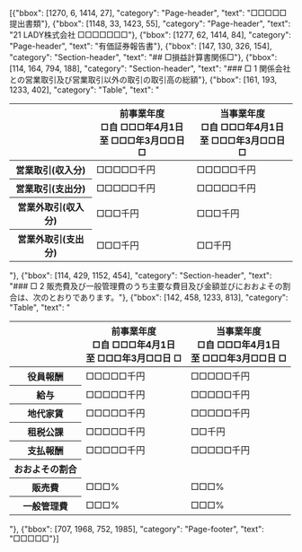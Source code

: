 [{"bbox": [1270, 6, 1414, 27], "category": "Page-header", "text": "□□□□□提出書類"}, {"bbox": [1148, 33, 1423, 55], "category": "Page-header", "text": "21 LADY株式会社 □□□□□□□"}, {"bbox": [1277, 62, 1414, 84], "category": "Page-header", "text": "有価証券報告書"}, {"bbox": [147, 130, 326, 154], "category": "Section-header", "text": "## □損益計算書関係□"}, {"bbox": [114, 164, 794, 188], "category": "Section-header", "text": "### □ 1 関係会社との営業取引及び営業取引以外の取引の取引高の総額"}, {"bbox": [161, 193, 1233, 402], "category": "Table", "text": "<table><thead><tr><th></th><th>前事業年度<br>□自 □□□年4月1日<br>至 □□□年3月□□日 □</th><th>当事業年度<br>□自 □□□年4月1日<br>至 □□□年3月□□日 □</th></tr></thead><tbody><tr><th>営業取引(収入分)</th><td>□□□□□千円</td><td>□□□□□千円</td></tr><tr><th>営業取引(支出分)</th><td>□□□□□千円</td><td>□□□□□千円</td></tr><tr><th>営業外取引(収入分)</th><td>□□□千円</td><td>□□□千円</td></tr><tr><th>営業外取引(支出分)</th><td>□□□千円</td><td>□□千円</td></tr></tbody></table>"}, {"bbox": [114, 429, 1152, 454], "category": "Section-header", "text": "### □ 2 販売費及び一般管理費のうち主要な費目及び金額並びにおおよその割合は、次のとおりであります。"}, {"bbox": [142, 458, 1233, 813], "category": "Table", "text": "<table><thead><tr><th></th><th>前事業年度<br>□自 □□□年4月1日<br>至 □□□年3月□□日 □</th><th>当事業年度<br>□自 □□□年4月1日<br>至 □□□年3月□□日 □</th></tr></thead><tbody><tr><th>役員報酬</th><td>□□□□□千円</td><td>□□□□□千円</td></tr><tr><th>給与</th><td>□□□□□千円</td><td>□□□□□千円</td></tr><tr><th>地代家賃</th><td>□□□□□千円</td><td>□□□□□千円</td></tr><tr><th>租税公課</th><td>□□□□□千円</td><td>□□千円</td></tr><tr><th>支払報酬</th><td>□□□□□千円</td><td>□□□□□千円</td></tr><tr><th>おおよその割合</th><td></td><td></td></tr><tr><th>販売費</th><td>□□□%</td><td>□□□%</td></tr><tr><th>一般管理費</th><td>□□□%</td><td>□□□%</td></tr></tbody></table>"}, {"bbox": [707, 1968, 752, 1985], "category": "Page-footer", "text": "□□□□□"}]